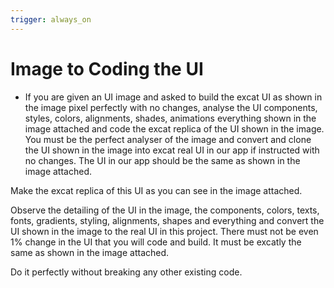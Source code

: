 ```yaml
---
trigger: always_on
---
```


# Image to Coding the UI

- If you are given an UI image and asked to build the excat UI as shown in the image pixel perfectly with no changes, analyse the UI components, styles, colors, alignments, shades, animations everything shown in the image attached and code the excat replica of the UI shown in the image. You must be the perfect analyser of the image and convert and clone the UI shown in the image into excat real UI in our app if instructed with no changes. The UI in our app should be the same as shown in the image attached.

Make the excat replica of this UI as you can see in the image attached.

Observe the detailing of the UI in the image, the components, colors, texts, fonts, gradients, styling, alignments, shapes and everything and convert the UI shown in the image to the real UI in this project. There must not be even 1% change in the UI that you will code and build. It must be excatly the same as shown in the image attached.

Do it perfectly without breaking any other existing code.
